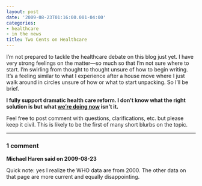 ```yaml
---
layout: post
date: '2009-08-23T01:16:00.001-04:00'
categories:
- healthcare
- in the news
title: Two Cents on Healthcare
---
```



I’m not prepared to tackle the healthcare debate on this blog just yet. I have very strong feelings on the matter—so much so that I’m not sure where to start. I’m swirling from thought to thought unsure of how to begin writing. It’s a feeling similar to what I experience after a house move where I just walk around in circles unsure of how or what to start unpacking. So I’ll be brief. 

**I fully support dramatic health care reform. I don’t know what the right solution is but what [we’re doing now](http://www.photius.com/rankings/healthranks.html) isn’t it.**

Feel free to post comment with questions, clarifications, etc. but please keep it civil. This is likely to be the first of many short blurbs on the topic.

---

### 1 comment

**Michael Haren said on 2009-08-23**

Quick note: yes I realize the WHO data are from 2000. The other data on that page are more current and equally disappointing.

